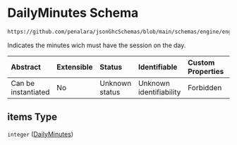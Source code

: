 # DailyMinutes Schema

```txt
https://github.com/penalara/jsonGhcSchemas/blob/main/schemas/engine/engineSpecification.schema.json#/definitions/distribution/properties/stablePeriods/properties/weeklyCustom/items/items
```

Indicates the minutes wich must have the session on the day.

| Abstract            | Extensible | Status         | Identifiable            | Custom Properties | Additional Properties | Access Restrictions | Defined In                                                                                               |
| :------------------ | :--------- | :------------- | :---------------------- | :---------------- | :-------------------- | :------------------ | :------------------------------------------------------------------------------------------------------- |
| Can be instantiated | No         | Unknown status | Unknown identifiability | Forbidden         | Allowed               | none                | [engineSpecification.schema.json\*](../../../out/engineSpecification.schema.json "open original schema") |

## items Type

`integer` ([DailyMinutes](enginespecification-definitions-distribution-properties-stableperiods-properties-weeklycustom-customweeklystable-dailyminutes.md))
